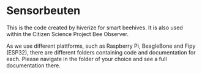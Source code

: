 # Sensorbeuten
This is the code created by hiverize for smart beehives. It is also used within the Citizen Science Project Bee Observer. 

As we use different plattforms, such as Raspberry Pi, BeagleBone and Fipy (ESP32), there are different folders containing code and documentation for each. Please navigate in the folder of your choice and see a full documentation there.  



